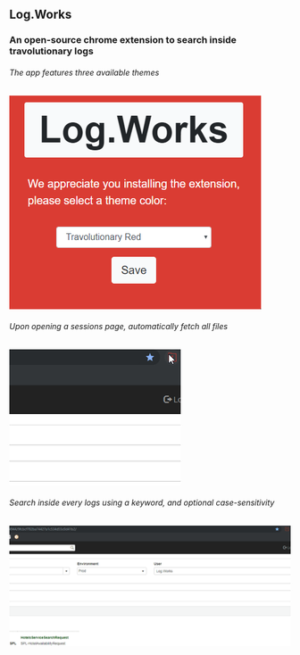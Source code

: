 ## Log.Works  
### An open-source chrome extension to search inside travolutionary logs  
  
###### The app features three available themes  
[themes]: https://github.com/vaknin/Log.Works/blob/master/showcase/Themes.gif?raw=true "Theme Selection"
![Theme Selection][themes]

###### Upon opening a sessions page, automatically fetch all files  
[loading]: https://github.com/vaknin/Log.Works/blob/master/showcase/Loading.gif?raw=true "Loading"
![Loading][loading]

###### Search inside every logs using a keyword, and optional case-sensitivity  
[demo]: https://github.com/vaknin/Log.Works/blob/master/showcase/Demo.gif?raw=true "Demo"
![Demo][demo]